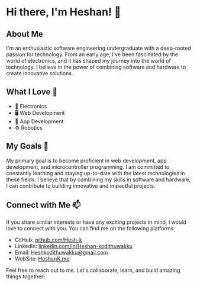 # Hi there, I'm Heshan! 👋

## About Me
I'm an enthusiastic software engineering undergraduate with a deep-rooted passion for technology. From an early age, I've been fascinated by the world of electronics, and it has shaped my journey into the world of technology. I believe in the power of combining software and hardware to create innovative solutions.

## What I Love 👀
- 🧲 Electronics
- 🖥 Web Development
- 📱 App Development
- ⚙ Robotics

## My Goals 🎯
My primary goal is to become proficient in web development, app development, and microcontroller programming. I am committed to constantly learning and staying up-to-date with the latest technologies in these fields. I believe that by combining my skills in software and hardware, I can contribute to building innovative and impactful projects.

## Connect with Me 📫
If you share similar interests or have any exciting projects in mind, I would love to connect with you. You can find me on the following platforms:

- GitHub: [github.com/Hesh-k](https://github.com/Hesh-k)
- LinkedIn: [linkedin.com/in/Heshan-kodithuwakku](https://www.linkedin.com/in/heshan-kodithuwakku/)
- Email: Heshkodithuwakku@gmail.com
- WebSite: [HeshanK.me](https://www.heshank.me)

Feel free to reach out to me. Let's collaborate, learn, and build amazing things together!
